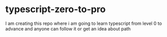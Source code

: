# typescript-zero-to-pro
I am creating this repo where i am going to learn typescript from level 0 to advance and anyone can follow it or get an idea about path
